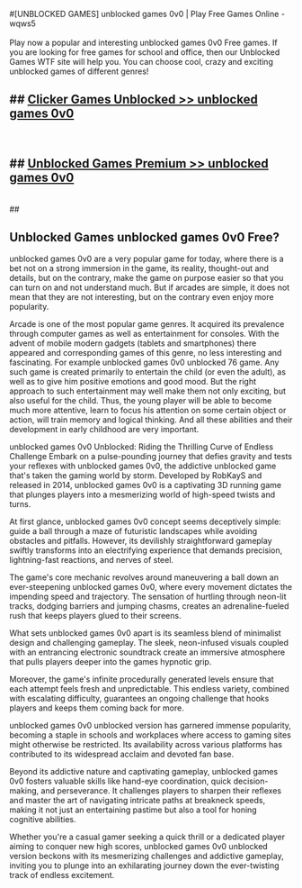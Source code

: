 #[UNBLOCKED GAMES] unblocked games 0v0 | Play Free Games Online - wqws5 <br>
<br>
Play now a popular and interesting unblocked games 0v0 Free games. If you are looking for free games for school and office, then our Unblocked Games WTF site will help you. You can choose cool, crazy and exciting unblocked games of different genres!


## ##  [Clicker Games Unblocked >> unblocked games 0v0](http://freeplayer.one?title=unblocked_games_0v0&ref=22)
  <br>

##  ## [Unblocked Games Premium >> unblocked games 0v0](http://freeplayer.one?title=unblocked_games_0v0&ref=22)
  <br>
  ##



## Unblocked Games unblocked games 0v0 Free?

unblocked games 0v0 are a very popular game for today, where there is a bet not on a strong immersion in the game, its reality, thought-out and details, but on the contrary, make the game on purpose easier so that you can turn on and not understand much. But if arcades are simple, it does not mean that they are not interesting, but on the contrary even enjoy more popularity.

Arcade is one of the most popular game genres. It acquired its prevalence through computer games as well as entertainment for consoles. With the advent of mobile modern gadgets (tablets and smartphones) there appeared and corresponding games of this genre, no less interesting and fascinating. For example unblocked games 0v0 unblocked 76 game. Any such game is created primarily to entertain the child (or even the adult), as well as to give him positive emotions and good mood. But the right approach to such entertainment may well make them not only exciting, but also useful for the child. Thus, the young player will be able to become much more attentive, learn to focus his attention on some certain object or action, will train memory and logical thinking. And all these abilities and their development in early childhood are very important.

unblocked games 0v0 Unblocked: Riding the Thrilling Curve of Endless Challenge
Embark on a pulse-pounding journey that defies gravity and tests your reflexes with unblocked games 0v0, the addictive unblocked game that's taken the gaming world by storm. Developed by RobKayS and released in 2014, unblocked games 0v0 is a captivating 3D running game that plunges players into a mesmerizing world of high-speed twists and turns.

At first glance, unblocked games 0v0 concept seems deceptively simple: guide a ball through a maze of futuristic landscapes while avoiding obstacles and pitfalls. However, its devilishly straightforward gameplay swiftly transforms into an electrifying experience that demands precision, lightning-fast reactions, and nerves of steel.

The game's core mechanic revolves around maneuvering a ball down an ever-steepening unblocked games 0v0, where every movement dictates the impending speed and trajectory. The sensation of hurtling through neon-lit tracks, dodging barriers and jumping chasms, creates an adrenaline-fueled rush that keeps players glued to their screens.

What sets unblocked games 0v0 apart is its seamless blend of minimalist design and challenging gameplay. The sleek, neon-infused visuals coupled with an entrancing electronic soundtrack create an immersive atmosphere that pulls players deeper into the games hypnotic grip.

Moreover, the game's infinite procedurally generated levels ensure that each attempt feels fresh and unpredictable. This endless variety, combined with escalating difficulty, guarantees an ongoing challenge that hooks players and keeps them coming back for more.

unblocked games 0v0 unblocked version has garnered immense popularity, becoming a staple in schools and workplaces where access to gaming sites might otherwise be restricted. Its availability across various platforms has contributed to its widespread acclaim and devoted fan base.

Beyond its addictive nature and captivating gameplay, unblocked games 0v0 fosters valuable skills like hand-eye coordination, quick decision-making, and perseverance. It challenges players to sharpen their reflexes and master the art of navigating intricate paths at breakneck speeds, making it not just an entertaining pastime but also a tool for honing cognitive abilities.

Whether you're a casual gamer seeking a quick thrill or a dedicated player aiming to conquer new high scores, unblocked games 0v0 unblocked version beckons with its mesmerizing challenges and addictive gameplay, inviting you to plunge into an exhilarating journey down the ever-twisting track of endless excitement.